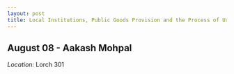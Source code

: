```yaml
---
layout: post
title: Local Institutions, Public Goods Provision and the Process of Urbanization
---
```

## August 08 - Aakash Mohpal

*Location:* Lorch 301



